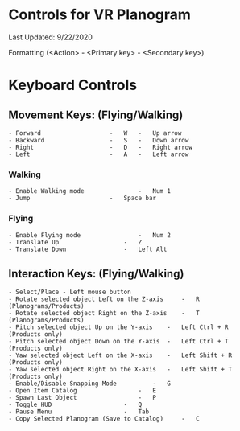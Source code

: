 # Controls for VR Planogram #

Last Updated: 9/22/2020

Formatting (\<Action\> - \<Primary key\> - \<Secondary key\>)

# Keyboard Controls #

## Movement Keys: (Flying/Walking) ##
	- Forward 					-	W 	- 	Up arrow
	- Backward 					- 	S 	- 	Down arrow
	- Right 					- 	D 	- 	Right arrow
	- Left 						- 	A 	- 	Left arrow

### Walking ###
	- Enable Walking mode 				- 	Num 1
	- Jump 						- 	Space bar

### Flying ###
	- Enable Flying mode 				- 	Num 2
	- Translate Up 					- 	Z
	- Translate Down 				- 	Left Alt

## Interaction Keys: (Flying/Walking) ##
	- Select/Place - Left mouse button
	- Rotate selected object Left on the Z-axis 	- 	R (Planograms/Products)
	- Rotate selected object Right on the Z-axis 	- 	T (Planograms/Products)
	- Pitch selected object Up on the Y-axis 	- 	Left Ctrl + R (Products only)
	- Pitch selected object Down on the Y-axis 	- 	Left Ctrl + T (Products only)
	- Yaw selected object Left on the X-axis 	- 	Left Shift + R (Products only)
	- Yaw selected object Right on the X-axis 	- 	Left Shift + T (Products only)
	- Enable/Disable Snapping Mode 			- 	G
	- Open Item Catalog 				- 	E
	- Spawn Last Object 				- 	P
	- Toggle HUD 					- 	Q
	- Pause Menu 					- 	Tab
	- Copy Selected Planogram (Save to Catalog) 	- 	C



